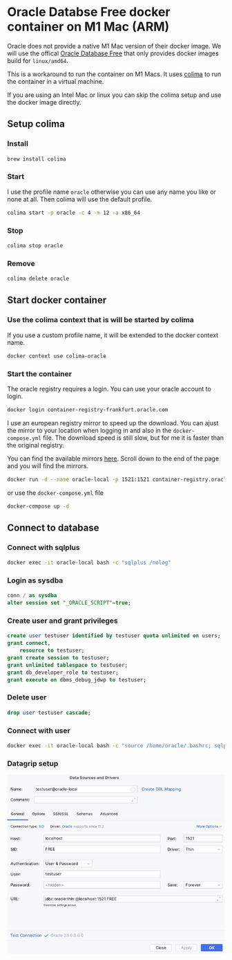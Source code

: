 # Oracle Databse Free docker container on M1 Mac (ARM)

Oracle does not provide a native M1 Mac version of their docker image. We will use the offical [Oracle Database Free](https://www.oracle.com/database/free/get-started/) that only provides docker images build for `linux/amd64`.

This is a workaround to run the container on M1 Macs. It uses [colima](<https://github.com/abiosoft/colima>) to run the container in a virtual machine.

If you are using an Intel Mac or linux you can skip the colima setup and use the docker image directly.

## Setup colima

### Install

```sh
brew install colima
```

### Start

I use the profile name `oracle` otherwise you can use any name you like or none at all. Then colima will use the default profile.

```sh
colima start -p oracle -c 4 -m 12 -a x86_64
```

### Stop

```sh
colima stop oracle
```

### Remove

```sh
colima delete oracle
```

## Start docker container

### Use the colima context that is will be started by colima

If you use a custom profile name, it will be extended to the docker context name.

```sh
docker context use colima-oracle
```

### Start the container

The oracle registry requires a login. You can use your oracle account to login.

```sh
docker login container-registry-frankfurt.oracle.com
```

I use an european registry mirror to speed up the download. You can ajust the mirror to your location when logging in and also in the `docker-compose.yml` file. The download speed is still slow, but for me it is faster than the original registry.

You can find the available mirrors [here](https://container-registry.oracle.com/ords/f?p=113:4:115171556949609:::4:P4_REPOSITORY,AI_REPOSITORY,AI_REPOSITORY_NAME,P4_REPOSITORY_NAME,P4_EULA_ID,P4_BUSINESS_AREA_ID:1863,1863,Oracle%20Database%20Free,Oracle%20Database%20Free,1,0&cs=3JyAdVxIawr9fT4F7YWpK0QA05Gsm3-w7PzYjFJJRwXB6DrJlJ3BbkurEz8TkbTwMWAOldBcKNn07BbVLOKer8w). Scroll down to the end of the page and you will find the mirrors.

```sh
docker run -d --name oracle-local -p 1521:1521 container-registry.oracle.com/database/free:latest
```

or use the `docker-compose.yml` file

```sh
docker-compose up -d
```

## Connect to database

### Connect with sqlplus

```sh
docker exec -it oracle-local bash -c "sqlplus /nolog"
```

### Login as sysdba

```sql  
conn / as sysdba
alter session set "_ORACLE_SCRIPT"=true;  
```

### Create user and grant privileges

```sql  
create user testuser identified by testuser quota unlimited on users;
grant connect,
    resource to testuser;
grant create session to testuser;
grant unlimited tablespace to testuser;
grant db_developer_role to testuser;
grant execute on dbms_debug_jdwp to testuser;
```

### Delete user

```sql
drop user testuser cascade;
```

### Connect with user

```sh
docker exec -it oracle-local bash -c "source /home/oracle/.bashrc; sqlplus testuser/testuser"
```

### Datagrip setup

![datagrip setup](datagrip.png)
